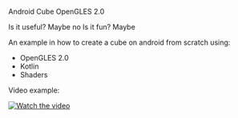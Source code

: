 Android Cube OpenGLES 2.0

Is it useful? Maybe no
Is it fun? Maybe

An example in how to create a cube on android from scratch using:
- OpenGLES 2.0
- Kotlin
- Shaders

Video example:

[![Watch the video](https://img.youtube.com/vi/JfTEXGKZOFY/maxresdefault.jpg)]([https://youtu.be/T-D1KVIuvjA](https://youtube.com/shorts/JfTEXGKZOFY?feature=share)https://youtube.com/shorts/JfTEXGKZOFY?feature=share)
